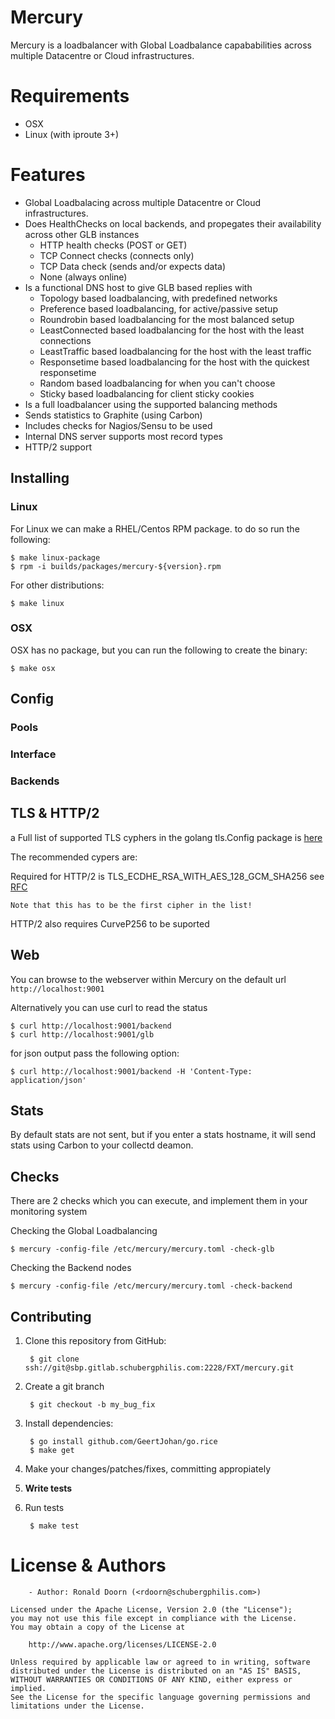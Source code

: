 # Mercury
Mercury is a loadbalancer with Global Loadbalance capababilities across multiple Datacentre or Cloud infrastructures.

# Requirements
* OSX
* Linux (with iproute 3+)

# Features
* Global Loadbalacing across multiple Datacentre or Cloud infrastructures.
* Does HealthChecks on local backends, and propegates their availability across other GLB instances
  * HTTP health checks (POST or GET)
  * TCP Connect checks (connects only)
  * TCP Data check (sends and/or expects data)
  * None (always online)
* Is a functional DNS host to give GLB based replies with
  * Topology based loadbalancing, with predefined networks
  * Preference based loadbalancing, for active/passive setup
  * Roundrobin based loadbalancing for the most balanced setup
  * LeastConnected based loadbalancing for the host with the least connections
  * LeastTraffic based loadbalancing for the host with the least traffic
  * Responsetime based loadbalancing for the host with the quickest responsetime
  * Random based loadbalancing for when you can't choose
  * Sticky based loadbalancing for client sticky cookies
* Is a full loadbalancer using the supported balancing methods
* Sends statistics to Graphite (using Carbon)
* Includes checks for Nagios/Sensu to be used
* Internal DNS server supports most record types
* HTTP/2 support

## Installing
### Linux
For Linux we can make a RHEL/Centos RPM package. to do so run the following:

    $ make linux-package
    $ rpm -i builds/packages/mercury-${version}.rpm

For other distributions:

    $ make linux

### OSX
OSX has no package, but you can run the following to create the binary:

    $ make osx

## Config

### Pools
### Interface
### Backends

## TLS & HTTP/2

a Full list of supported TLS cyphers in the golang tls.Config package is [here](https://golang.org/pkg/crypto/tls/#pkg-constants)

The recommended cypers are:

Required for HTTP/2 is TLS_ECDHE_RSA_WITH_AES_128_GCM_SHA256 see [RFC](https://tools.ietf.org/html/rfc7540#section-9.2.2)
```Notice
Note that this has to be the first cipher in the list!
```

HTTP/2 also requires CurveP256 to be suported

## Web
You can browse to the webserver within Mercury on the default url `http://localhost:9001`

Alternatively you can use curl to read the status

    $ curl http://localhost:9001/backend
    $ curl http://localhost:9001/glb

for json output pass the following option:

    $ curl http://localhost:9001/backend -H 'Content-Type: application/json'

## Stats
By default stats are not sent, but if you enter a stats hostname, it will send stats using Carbon to your collectd deamon.

## Checks
There are 2 checks which you can execute, and implement them in your monitoring system

Checking the Global Loadbalancing

    $ mercury -config-file /etc/mercury/mercury.toml -check-glb

Checking the Backend nodes

    $ mercury -config-file /etc/mercury/mercury.toml -check-backend

## Contributing

1. Clone this repository from GitHub:

        $ git clone ssh://git@sbp.gitlab.schubergphilis.com:2228/FXT/mercury.git

2. Create a git branch

        $ git checkout -b my_bug_fix

3. Install dependencies:

        $ go install github.com/GeertJohan/go.rice
        $ make get

4. Make your changes/patches/fixes, committing appropiately
5. **Write tests**
6. Run tests

        $ make test

# License & Authors
        - Author: Ronald Doorn (<rdoorn@schubergphilis.com>)

```text
Licensed under the Apache License, Version 2.0 (the "License");
you may not use this file except in compliance with the License.
You may obtain a copy of the License at

    http://www.apache.org/licenses/LICENSE-2.0

Unless required by applicable law or agreed to in writing, software
distributed under the License is distributed on an "AS IS" BASIS,
WITHOUT WARRANTIES OR CONDITIONS OF ANY KIND, either express or implied.
See the License for the specific language governing permissions and
limitations under the License.
```
